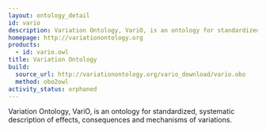 ```yaml
---
layout: ontology_detail
id: vario
description: Variation Ontology, VariO, is an ontology for standardized, systematic description of effects, consequences and mechanisms of variations.
homepage: http://variationontology.org
products:
  - id: vario.owl
title: Variation Ontology
build:
  source_url: http://variationontology.org/vario_download/vario.obo
  method: obo2owl
activity_status: orphaned
---
```


Variation Ontology, VariO, is an ontology for standardized, systematic description of effects, consequences and mechanisms of variations.
